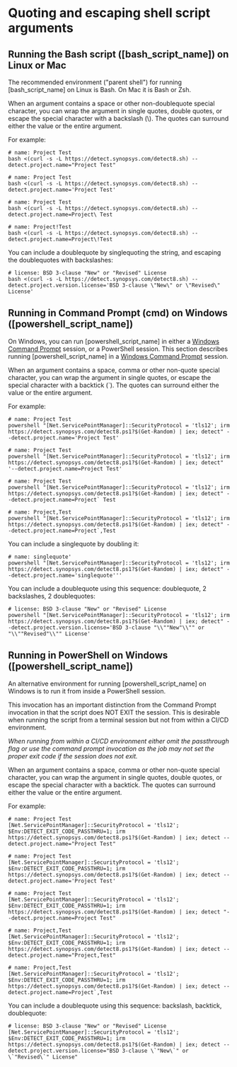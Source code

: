 # Quoting and escaping shell script arguments

## Running the Bash script ([bash_script_name]) on Linux or Mac

The recommended environment ("parent shell") for running [bash_script_name] on Linux is Bash. On Mac it is Bash or Zsh.

When an argument contains a space or other non-doublequote special character, you can wrap the argument in single quotes, double quotes, or escape the special character with a backslash (\\). The quotes can surround either the value or the entire argument. 

For example:
```
# name: Project Test
bash <(curl -s -L https://detect.synopsys.com/detect8.sh) --detect.project.name="Project Test"

# name: Project Test
bash <(curl -s -L https://detect.synopsys.com/detect8.sh) --detect.project.name='Project Test'

# name: Project Test
bash <(curl -s -L https://detect.synopsys.com/detect8.sh) --detect.project.name=Project\ Test

# name: Project!Test
bash <(curl -s -L https://detect.synopsys.com/detect8.sh) --detect.project.name=Project\!Test
```

You can include a doublequote by singlequoting the string, and escaping the doublequotes with backslashes:
```
# license: BSD 3-clause "New" or "Revised" License
bash <(curl -s -L https://detect.synopsys.com/detect8.sh) --detect.project.version.license='BSD 3-clause \"New\" or \"Revised\" License' 
```

## Running in Command Prompt (cmd) on Windows ([powershell_script_name])

On Windows, you can run [powershell_script_name] in either a [Windows Command Prompt](https://en.wikipedia.org/wiki/Cmd.exe)
session, or a PowerShell session.
This section describes running
[powershell_script_name] in a [Windows Command Prompt](https://en.wikipedia.org/wiki/Cmd.exe)
session.

When an argument contains a space, comma or other non-quote special character, you can wrap the argument in single quotes, or escape the special character with a backtick (`). The quotes can surround either the value or the entire argument. 

For example:
```
# name: Project Test
powershell "[Net.ServicePointManager]::SecurityProtocol = 'tls12'; irm https://detect.synopsys.com/detect8.ps1?$(Get-Random) | iex; detect" --detect.project.name='Project Test'

# name: Project Test
powershell "[Net.ServicePointManager]::SecurityProtocol = 'tls12'; irm https://detect.synopsys.com/detect8.ps1?$(Get-Random) | iex; detect" '--detect.project.name=Project Test'

# name: Project Test
powershell "[Net.ServicePointManager]::SecurityProtocol = 'tls12'; irm https://detect.synopsys.com/detect8.ps1?$(Get-Random) | iex; detect" --detect.project.name=Project` Test

# name: Project,Test
powershell "[Net.ServicePointManager]::SecurityProtocol = 'tls12'; irm https://detect.synopsys.com/detect8.ps1?$(Get-Random) | iex; detect" --detect.project.name=Project`,Test
```

You can include a singlequote by doubling it:
```
# name: singlequote'
powershell "[Net.ServicePointManager]::SecurityProtocol = 'tls12'; irm https://detect.synopsys.com/detect8.ps1?$(Get-Random) | iex; detect" --detect.project.name='singlequote'''
```

You can include a doublequote using this sequence: doublequote, 2 backslashes, 2 doublequotes:
```
# license: BSD 3-clause "New" or "Revised" License
powershell "[Net.ServicePointManager]::SecurityProtocol = 'tls12'; irm https://detect.synopsys.com/detect8.ps1?$(Get-Random) | iex; detect" --detect.project.version.license='BSD 3-clause "\\""New"\\"" or "\\""Revised"\\"" License'
```

## Running in PowerShell on Windows ([powershell_script_name])

An alternative environment for running [powershell_script_name] on Windows is to run it from inside a PowerShell session.

This invocation has an important distinction from the Command Prompt invocation in that the script does NOT EXIT the session. This is desirable when running the script from a terminal session but not from within a CI/CD environment.

_When running from within a CI/CD environment either omit the passthrough flag or use the command prompt invocation as the job may not set the proper exit code if the session does not exit._

When an argument contains a space, comma or other non-quote special character, you can wrap the argument in single quotes, double quotes, or escape the special character with a backtick. The quotes can surround either the value or the entire argument. 

For example:
```
# name: Project Test
[Net.ServicePointManager]::SecurityProtocol = 'tls12'; $Env:DETECT_EXIT_CODE_PASSTHRU=1; irm https://detect.synopsys.com/detect8.ps1?$(Get-Random) | iex; detect --detect.project.name="Project Test"

# name: Project Test
[Net.ServicePointManager]::SecurityProtocol = 'tls12'; $Env:DETECT_EXIT_CODE_PASSTHRU=1; irm https://detect.synopsys.com/detect8.ps1?$(Get-Random) | iex; detect --detect.project.name='Project Test'

# name: Project Test
[Net.ServicePointManager]::SecurityProtocol = 'tls12'; $Env:DETECT_EXIT_CODE_PASSTHRU=1; irm https://detect.synopsys.com/detect8.ps1?$(Get-Random) | iex; detect "--detect.project.name=Project Test"

# name: Project,Test
[Net.ServicePointManager]::SecurityProtocol = 'tls12'; $Env:DETECT_EXIT_CODE_PASSTHRU=1; irm https://detect.synopsys.com/detect8.ps1?$(Get-Random) | iex; detect --detect.project.name="Project,Test"

# name: Project,Test
[Net.ServicePointManager]::SecurityProtocol = 'tls12'; $Env:DETECT_EXIT_CODE_PASSTHRU=1; irm https://detect.synopsys.com/detect8.ps1?$(Get-Random) | iex; detect --detect.project.name=Project`,Test
```

You can include a doublequote using this sequence: backslash, backtick, doublequote:
```
# license: BSD 3-clause "New" or "Revised" License
[Net.ServicePointManager]::SecurityProtocol = 'tls12'; $Env:DETECT_EXIT_CODE_PASSTHRU=1; irm https://detect.synopsys.com/detect8.ps1?$(Get-Random) | iex; detect --detect.project.version.license="BSD 3-clause \`"New\`" or \`"Revised\`" License"
```

